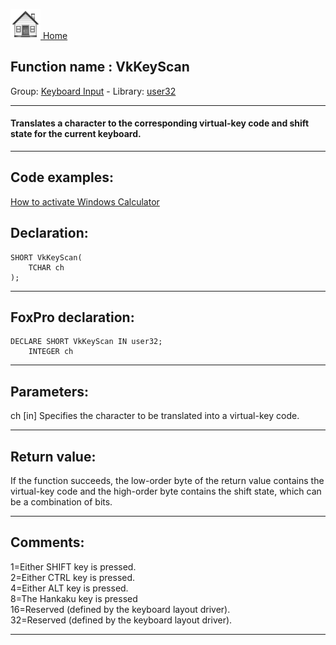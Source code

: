 [<img src="../../images/home.png"> Home ](https://github.com/VFPX/Win32API)  

## Function name : VkKeyScan
Group: [Keyboard Input](../../functions_group.md#Keyboard_Input)  -  Library: [user32](../../../libraries.md#user32)  
***  


#### Translates a character to the corresponding virtual-key code and shift state for the current keyboard.
***  


## Code examples:
[How to activate Windows Calculator](../../samples/sample_026.md)  

## Declaration:
```foxpro  
SHORT VkKeyScan(
	TCHAR ch
);  
```  
***  


## FoxPro declaration:
```foxpro  
DECLARE SHORT VkKeyScan IN user32;
	INTEGER ch  
```  
***  


## Parameters:
ch
[in] Specifies the character to be translated into a virtual-key code.  
***  


## Return value:
If the function succeeds, the low-order byte of the return value contains the virtual-key code and the high-order byte contains the shift state, which can be a combination of bits.  
***  


## Comments:
1=Either SHIFT key is pressed.   
2=Either CTRL key is pressed.   
4=Either ALT key is pressed.   
8=The Hankaku key is pressed   
16=Reserved (defined by the keyboard layout driver).   
32=Reserved (defined by the keyboard layout driver).   
  
***  

